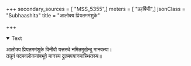 +++
secondary_sources = [ "MSS_5355",]
meters = [ "प्रहर्षिणी",]
jsonClass = "Subhaashita"
title = "आलोक्य प्रियतममंशुके"

+++

<details open><summary>Text</summary>

आलोक्य प्रियतममंशुके विनीवौ यत्तस्थे नमितमुखेन्दु मानवत्या।  
तन्नूनं पदमवलोकयांबभूवे मानस्य द्रुतमपयानमास्थितस्य॥
</details>
